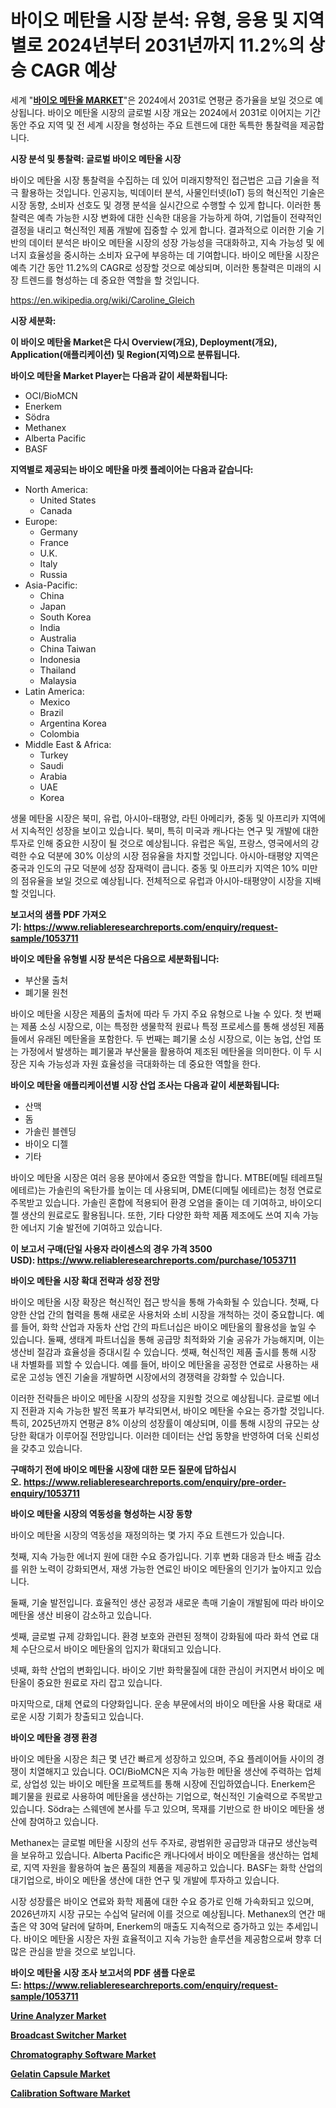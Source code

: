 <p><h1>바이오 메탄올 시장 분석: 유형, 응용 및 지역별로 2024년부터 2031년까지 11.2%의 상승 CAGR 예상</h1></p><p>세계 "<strong><a href="https://www.reliableresearchreports.com/bio-methanol-r1053711?utm_campaign=105&utm_medium=8&utm_source=Github&utm_content=ia&utm_term=23112024&utm_id=bio-methanol">바이오 메탄올 MARKET</a></strong>"은 2024에서 2031로 연평균 증가율을 보일 것으로 예상됩니다. 바이오 메탄올 시장의 글로벌 시장 개요는 2024에서 2031로 이어지는 기간 동안 주요 지역 및 전 세계 시장을 형성하는 주요 트렌드에 대한 독특한 통찰력을 제공합니다.</p>
<p><strong>시장 분석 및 통찰력: 글로벌 바이오 메탄올 시장</strong></p>
<p><p>바이오 메탄올 시장 통찰력을 수집하는 데 있어 미래지향적인 접근법은 고급 기술을 적극 활용하는 것입니다. 인공지능, 빅데이터 분석, 사물인터넷(IoT) 등의 혁신적인 기술은 시장 동향, 소비자 선호도 및 경쟁 분석을 실시간으로 수행할 수 있게 합니다. 이러한 통찰력은 예측 가능한 시장 변화에 대한 신속한 대응을 가능하게 하여, 기업들이 전략적인 결정을 내리고 혁신적인 제품 개발에 집중할 수 있게 합니다. 결과적으로 이러한 기술 기반의 데이터 분석은 바이오 메탄올 시장의 성장 가능성을 극대화하고, 지속 가능성 및 에너지 효율성을 중시하는 소비자 요구에 부응하는 데 기여합니다. 바이오 메탄올 시장은 예측 기간 동안 11.2%의 CAGR로 성장할 것으로 예상되며, 이러한 통찰력은 미래의 시장 트렌드를 형성하는 데 중요한 역할을 할 것입니다.</p></p>
<p><a href="%7CAUTHORITHY_DOMAIN_URL%7C?utm_campaign=105&utm_medium=8&utm_source=Github&utm_content=ia&utm_term=23112024&utm_id=bio-methanol">https://en.wikipedia.org/wiki/Caroline_Gleich</a></p>
<p><strong>시장 세분화:</strong></p>
<p><strong>이 바이오 메탄올 Market은 다시 Overview(개요), Deployment(개요), Application(애플리케이션) 및 Region(지역)으로 분류됩니다.</strong></p>
<p><strong>바이오 메탄올 Market Player는 다음과 같이 세분화됩니다:</strong></p>
<p><ul><li>OCI/BioMCN</li><li>Enerkem</li><li>Södra</li><li>Methanex</li><li>Alberta Pacific</li><li>BASF</li></ul></p>
<p><strong>지역별로 제공되는 바이오 메탄올 마켓 플레이어는 다음과 같습니다:</strong></p>
<p><ul>
    <li>
        North America:
        <ul>
            <li>United States</li>
            <li>Canada</li>
        </ul>
    </li>
    <li>
        Europe:
        <ul>
            <li>Germany</li>
            <li>France</li>
            <li>U.K.</li>
            <li>Italy</li>
            <li>Russia</li>
        </ul>
    </li>
    <li>
        Asia-Pacific:
        <ul>
            <li>China</li>
            <li>Japan</li>
            <li>South Korea</li>
            <li>India</li>
            <li>Australia</li>
            <li>China Taiwan</li>
            <li>Indonesia</li>
            <li>Thailand</li>
            <li>Malaysia</li>
        </ul>
    </li>
    <li>
        Latin America:
        <ul>
            <li>Mexico</li>
            <li>Brazil</li>
            <li>Argentina Korea</li>
            <li>Colombia</li>
        </ul>
    </li>
    <li>
        Middle East & Africa:
        <ul>
            <li>Turkey</li>
            <li>Saudi</li>
            <li>Arabia</li>
            <li>UAE</li>
            <li>Korea</li>
        </ul>
    </li>
    </ul></p>
<p><p>생물 메탄올 시장은 북미, 유럽, 아시아-태평양, 라틴 아메리카, 중동 및 아프리카 지역에서 지속적인 성장을 보이고 있습니다. 북미, 특히 미국과 캐나다는 연구 및 개발에 대한 투자로 인해 중요한 시장이 될 것으로 예상됩니다. 유럽은 독일, 프랑스, 영국에서의 강력한 수요 덕분에 30% 이상의 시장 점유율을 차지할 것입니다. 아시아-태평양 지역은 중국과 인도의 규모 덕분에 성장 잠재력이 큽니다. 중동 및 아프리카 지역은 10% 미만의 점유율을 보일 것으로 예상됩니다. 전체적으로 유럽과 아시아-태평양이 시장을 지배할 것입니다.</p></p>
<p><strong>보고서의 샘플 PDF 가져오기:&nbsp;<a href="https://www.reliableresearchreports.com/enquiry/request-sample/1053711?utm_campaign=105&utm_medium=8&utm_source=Github&utm_content=ia&utm_term=23112024&utm_id=bio-methanol">https://www.reliableresearchreports.com/enquiry/request-sample/1053711</a></strong></p>
<p><strong>바이오 메탄올 유형별 시장 분석은 다음으로 세분화됩니다:</strong></p>
<p><ul><li>부산물 출처</li><li>폐기물 원천</li></ul></p>
<p><p>바이오 메탄올 시장은 제품의 출처에 따라 두 가지 주요 유형으로 나눌 수 있다. 첫 번째는 제품 소싱 시장으로, 이는 특정한 생물학적 원료나 특정 프로세스를 통해 생성된 제품들에서 유래된 메탄올을 포함한다. 두 번째는 폐기물 소싱 시장으로, 이는 농업, 산업 또는 가정에서 발생하는 폐기물과 부산물을 활용하여 제조된 메탄올을 의미한다. 이 두 시장은 지속 가능성과 자원 효율성을 극대화하는 데 중요한 역할을 한다.</p></p>
<p><strong>바이오 메탄올 애플리케이션별 시장 산업 조사는 다음과 같이 세분화됩니다:</strong></p>
<p><ul><li>산맥</li><li>돔</li><li>가솔린 블렌딩</li><li>바이오 디젤</li><li>기타</li></ul></p>
<p><p>바이오 메탄올 시장은 여러 응용 분야에서 중요한 역할을 합니다. MTBE(메틸 테레프틸 에테르)는 가솔린의 옥탄가를 높이는 데 사용되며, DME(디메틸 에테르)는 청정 연료로 주목받고 있습니다. 가솔린 혼합에 적용되어 환경 오염을 줄이는 데 기여하고, 바이오디젤 생산의 원료로도 활용됩니다. 또한, 기타 다양한 화학 제품 제조에도 쓰여 지속 가능한 에너지 기술 발전에 기여하고 있습니다.</p></p>
<p><strong>이 보고서 구매(단일 사용자 라이센스의 경우 가격 3500 USD):&nbsp;<a href="https://www.reliableresearchreports.com/purchase/1053711?utm_campaign=105&utm_medium=8&utm_source=Github&utm_content=ia&utm_term=23112024&utm_id=bio-methanol">https://www.reliableresearchreports.com/purchase/1053711</a></strong></p>
<p><strong>바이오 메탄올 시장 확대 전략과 성장 전망</strong></p>
<p><p>바이오 메탄올 시장 확장은 혁신적인 접근 방식을 통해 가속화될 수 있습니다. 첫째, 다양한 산업 간의 협력을 통해 새로운 사용처와 소비 시장을 개척하는 것이 중요합니다. 예를 들어, 화학 산업과 자동차 산업 간의 파트너십은 바이오 메탄올의 활용성을 높일 수 있습니다. 둘째, 생태계 파트너십을 통해 공급망 최적화와 기술 공유가 가능해지며, 이는 생산비 절감과 효율성을 증대시킬 수 있습니다. 셋째, 혁신적인 제품 출시를 통해 시장 내 차별화를 꾀할 수 있습니다. 예를 들어, 바이오 메탄올을 공정한 연료로 사용하는 새로운 고성능 엔진 기술을 개발하면 시장에서의 경쟁력을 강화할 수 있습니다.</p><p>이러한 전략들은 바이오 메탄올 시장의 성장을 지원할 것으로 예상됩니다. 글로벌 에너지 전환과 지속 가능한 발전 목표가 부각되면서, 바이오 메탄올 수요는 증가할 것입니다. 특히, 2025년까지 연평균 8% 이상의 성장률이 예상되며, 이를 통해 시장의 규모는 상당한 확대가 이루어질 전망입니다. 이러한 데이터는 산업 동향을 반영하여 더욱 신뢰성을 갖추고 있습니다.</p></p>
<p><strong>구매하기 전에 바이오 메탄올 시장에 대한 모든 질문에 답하십시오.&nbsp;<a href="https://www.reliableresearchreports.com/enquiry/pre-order-enquiry/1053711?utm_campaign=105&utm_medium=8&utm_source=Github&utm_content=ia&utm_term=23112024&utm_id=bio-methanol">https://www.reliableresearchreports.com/enquiry/pre-order-enquiry/1053711</a></strong><strong></strong></p>
<p><strong>바이오 메탄올 시장의 역동성을 형성하는 시장 동향</strong></p>
<p><p>바이오 메탄올 시장의 역동성을 재정의하는 몇 가지 주요 트렌드가 있습니다. </p><p>첫째, 지속 가능한 에너지 원에 대한 수요 증가입니다. 기후 변화 대응과 탄소 배출 감소를 위한 노력이 강화되면서, 재생 가능한 연료인 바이오 메탄올의 인기가 높아지고 있습니다.</p><p>둘째, 기술 발전입니다. 효율적인 생산 공정과 새로운 촉매 기술이 개발됨에 따라 바이오 메탄올 생산 비용이 감소하고 있습니다.</p><p>셋째, 글로벌 규제 강화입니다. 환경 보호와 관련된 정책이 강화됨에 따라 화석 연료 대체 수단으로서 바이오 메탄올의 입지가 확대되고 있습니다.</p><p>넷째, 화학 산업의 변화입니다. 바이오 기반 화학물질에 대한 관심이 커지면서 바이오 메탄올이 중요한 원료로 자리 잡고 있습니다.</p><p>마지막으로, 대체 연료의 다양화입니다. 운송 부문에서의 바이오 메탄올 사용 확대로 새로운 시장 기회가 창출되고 있습니다.</p></p>
<p><strong>바이오 메탄올 경쟁 환경</strong></p>
<p><p>바이오 메탄올 시장은 최근 몇 년간 빠르게 성장하고 있으며, 주요 플레이어들 사이의 경쟁이 치열해지고 있습니다. OCI/BioMCN은 지속 가능한 메탄올 생산에 주력하는 업체로, 상업성 있는 바이오 메탄올 프로젝트를 통해 시장에 진입하였습니다. Enerkem은 폐기물을 원료로 사용하여 메탄올을 생산하는 기업으로, 혁신적인 기술력으로 주목받고 있습니다. Södra는 스웨덴에 본사를 두고 있으며, 목재를 기반으로 한 바이오 메탄올 생산에 참여하고 있습니다.</p><p>Methanex는 글로벌 메탄올 시장의 선두 주자로, 광범위한 공급망과 대규모 생산능력을 보유하고 있습니다. Alberta Pacific은 캐나다에서 바이오 메탄올을 생산하는 업체로, 지역 자원을 활용하여 높은 품질의 제품을 제공하고 있습니다. BASF는 화학 산업의 대기업으로, 바이오 메탄올 생산에 대한 연구 및 개발에 투자하고 있습니다.</p><p>시장 성장률은 바이오 연료와 화학 제품에 대한 수요 증가로 인해 가속화되고 있으며, 2026년까지 시장 규모는 수십억 달러에 이를 것으로 예상됩니다. Methanex의 연간 매출은 약 30억 달러에 달하며, Enerkem의 매출도 지속적으로 증가하고 있는 추세입니다. 바이오 메탄올 시장은 자원 효율적이고 지속 가능한 솔루션을 제공함으로써 향후 더 많은 관심을 받을 것으로 보입니다.</p></p>
<p><strong>바이오 메탄올 시장 조사 보고서의 PDF 샘플 다운로드:&nbsp;<a href="https://www.reliableresearchreports.com/enquiry/request-sample/1053711?utm_campaign=105&utm_medium=8&utm_source=Github&utm_content=ia&utm_term=23112024&utm_id=bio-methanol">https://www.reliableresearchreports.com/enquiry/request-sample/1053711</a></strong></p>
<p><strong><p><a href="https://github.com/dmitriyvo6rog/Market-Research-Report-List-1/blob/main/urine-analyzer-market.md?utm_campaign=105&utm_medium=8&utm_source=Github&utm_content=ia&utm_term=23112024&utm_id=bio-methanol">Urine Analyzer Market</a></p><p><a href="https://www.linkedin.com/pulse/broadcast-switcher-market-report-demographics-target-forecast-csuze?utm_campaign=105&utm_medium=8&utm_source=Github&utm_content=ia&utm_term=23112024&utm_id=bio-methanol">Broadcast Switcher Market</a></p><p><a href="https://www.linkedin.com/pulse/projected-growth-revenue-chromatography-software-market-9feme?utm_campaign=105&utm_medium=8&utm_source=Github&utm_content=ia&utm_term=23112024&utm_id=bio-methanol">Chromatography Software Market</a></p><p><a href="https://github.com/NasrinKhan99/Market-Research-Report-List-1/blob/main/gelatin-capsule-market.md?utm_campaign=105&utm_medium=8&utm_source=Github&utm_content=ia&utm_term=23112024&utm_id=bio-methanol">Gelatin Capsule Market</a></p><p><a href="https://issuu.com/reportprime-2/docs/calibration-software-market-size-20_b136f6550edd66?utm_campaign=105&utm_medium=8&utm_source=Github&utm_content=ia&utm_term=23112024&utm_id=bio-methanol">Calibration Software Market</a></p></strong></p>
